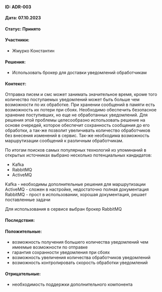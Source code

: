 #### ID: ADR-003

#### Дата: 07.10.2023

#### Статус: Принято

#### Участники:
* Жмурко Константин

#### Решения:
* Использовать брокер для доставки уведомлений обработчикам

#### Контекст:
Отправка писем и смс может занимать значительное время, кроме того количество поступаемых уведомлений может быть больше
чем возможности по их обработке. При хранении сообщений в памяти есть возможность их потери при сбоях. Необходимо
обеспечить безопасное хранение поступивших, но еще не обработанных уведомлений. Для решения этой проблемы целесообразно
использовать решение на основе очередей, которое обеспечит сохранность сообщения до его обработки, а так-же позволит
увеличивать количество обработчиков без внесения изменений в сервис. Так-же необходима возможность маршрутизации
сообщений к различным обработчикам.

По итогам поисков самых популярных технологий из упоминаний в открытых источниках выбрано несколько потенциальных кандидатов:
* Kafka
* RabbitMQ
* ActiveMQ

Kafka - необходимы дополнительные решения для маршрутизации
ActiveMQ - сложен в настройке, недостаточно полная документация
RabbitMQ - прост в использовании, хорошая документация, решает поставленные задачи

Для использования в сервисе выбран брокер RabbitMQ


#### Последствия:
#### Положительные:
* возможность получения большего количества уведомлений чем имеемые возможности по отправке
* гарантия сохранности уведомления при сбоях
* возможность увеличения количества обработчиков уведомлений
* возможность контролировать скорость обработки уведомлений

#### Отрицательные:
* необходимость поддержки дополнительного компонента
